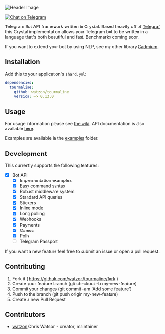 ![Header Image](img/header.png)

[![Chat on Telegram](https://patrolavia.github.io/telegram-badge/chat.png)](https://t.me/protoncr)

Telegram Bot API framework written in Crystal. Based heavily off of [Telegraf](http://telegraf.js.org) this Crystal implementation allows your Telegram bot to be written in a language that's both beautiful and fast. Benchmarks coming soon.

If you want to extend your bot by using NLP, see my other library [Cadmium](https://github.com/cadmiumcr).

## Installation

Add this to your application's `shard.yml`:

```yaml
dependencies:
  tourmaline:
    github: watzon/tourmaline
    version: ~> 0.13.0
```

## Usage

For usage information please see [the wiki](https://github.com/watzon/tourmaline/wiki). API documentation is also available [here](https://watzon.github.io/tourmaline/).

Examples are available in the [examples](./examples) folder.

## Development

This currently supports the following features:

- [x] Bot API
  - [x] Implementation examples
  - [x] Easy command syntax
  - [x] Robust middleware system
  - [x] Standard API queries
  - [x] Stickers
  - [x] Inline mode
  - [x] Long polling
  - [x] Webhooks
  - [x] Payments
  - [x] Games
  - [x] Polls
  - [ ] Telegram Passport

If you want a new feature feel free to submit an issue or open a pull request.

## Contributing

1. Fork it ( https://github.com/watzon/tourmaline/fork )
2. Create your feature branch (git checkout -b my-new-feature)
3. Commit your changes (git commit -am 'Add some feature')
4. Push to the branch (git push origin my-new-feature)
5. Create a new Pull Request

## Contributors

- [watzon](https://github.com/watzon) Chris Watson - creator, maintainer
